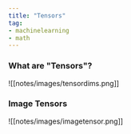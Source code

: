 ```yaml
---
title: "Tensors"
tag:
- machinelearning
- math
---
```


### What are "Tensors"?
![[notes/images/tensordims.png]]
### Image Tensors
![[notes/images/imagetensor.png]]